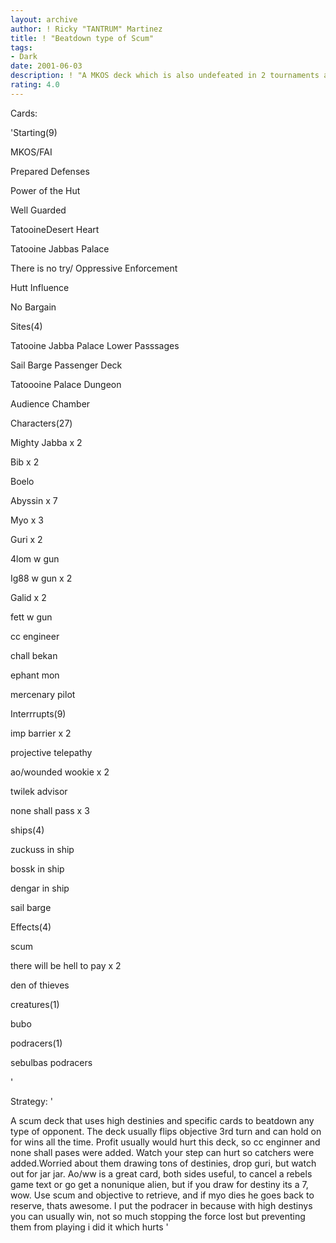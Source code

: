 ```yaml
---
layout: archive
author: ! Ricky "TANTRUM" Martinez
title: ! "Beatdown type of Scum"
tags:
- Dark
date: 2001-06-03
description: ! "A MKOS deck which is also undefeated in 2 tournaments and over 34 games."
rating: 4.0
---
```

Cards: 

'Starting(9)

MKOS/FAI

Prepared Defenses

Power of the Hut

Well Guarded

TatooineDesert Heart

Tatooine Jabbas Palace

There is no try/ Oppressive Enforcement

Hutt Influence

No Bargain


Sites(4)

Tatooine Jabba Palace Lower Passsages

Sail Barge Passenger Deck

Tatoooine Palace Dungeon

Audience Chamber


Characters(27)

Mighty Jabba x 2

Bib x 2

Boelo

Abyssin x 7

Myo x 3

Guri x 2

4lom w gun 

Ig88 w gun x 2

Galid x 2

fett w gun

cc engineer

chall bekan

ephant mon

mercenary pilot


Interrrupts(9)

imp barrier x 2

projective telepathy

ao/wounded wookie x 2

twilek advisor

none shall pass x 3


ships(4)

zuckuss in ship

bossk in ship

dengar in ship

sail barge


Effects(4)

scum

there will be hell to pay x 2

den of thieves


creatures(1)

bubo


podracers(1)

sebulbas podracers


'

Strategy: '

A scum deck that uses high destinies and specific cards to beatdown any type of opponent.  The deck usually flips objective 3rd turn  and can hold on for wins all the time.  Profit usually would hurt this deck, so cc enginner and none shall pases were added.  Watch your step can hurt so catchers were added.Worried about them drawing tons of destinies, drop guri, but watch out for jar jar.  Ao/ww is a great card, both sides useful, to cancel a rebels game text or go get a nonunique alien, but if you draw for destiny its a 7, wow.  Use scum and objective to retrieve, and if myo dies he goes back to reserve, thats awesome. I put the podracer in because with high destinys you can usually win, not so much stopping the force lost but preventing them from playing i did it which hurts '